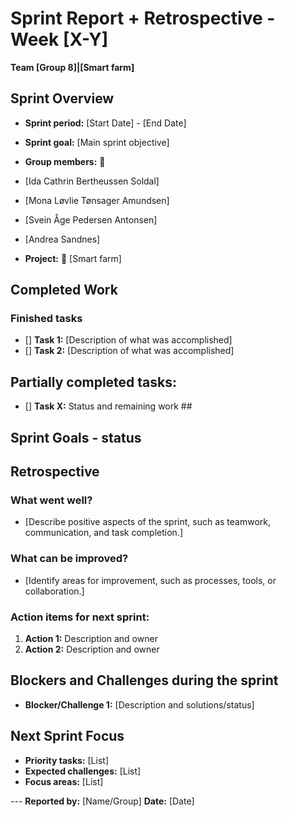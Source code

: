 # Sprint Report + Retrospective - Week [X-Y]

**Team [Group 8]|[Smart farm]**

## Sprint Overview

- **Sprint period:** [Start Date] - [End Date]
- **Sprint goal:** [Main sprint objective]


- **Group members:** 👥 
- [Ida Cathrin Bertheussen Soldal]
- [Mona Løvlie Tønsager Amundsen]
- [Svein Åge Pedersen Antonsen]
- [Andrea Sandnes]


- **Project:** 🌱 [Smart farm] 

## Completed Work
### Finished tasks
- [] **Task 1:** [Description of what was accomplished]
- [] **Task 2:** [Description of what was accomplished]

## Partially completed tasks:
- [] **Task X:** Status and remaining work ##

## Sprint Goals - status

## Retrospective

### What went well?
- [Describe positive aspects of the sprint, such as teamwork, communication, and task completion.]

### What can be improved?
- [Identify areas for improvement, such as processes, tools, or collaboration.]

### Action items for next sprint:
1. **Action 1:**  Description and owner
2. **Action 2:**  Description and owner

## Blockers and Challenges during the sprint

- **Blocker/Challenge 1:** [Description and solutions/status]


## Next Sprint Focus 

- **Priority tasks:** [List]
- **Expected challenges:** [List]
- **Focus areas:** [List]

--- **Reported by:** [Name/Group] **Date:** [Date]